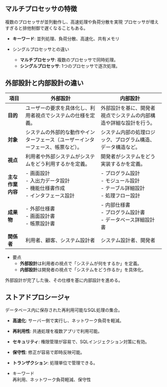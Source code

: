 ## マルチプロセッサの特徴
複数のプロセッサが並列動作し、高速処理や負荷分散を実現
プロセッサが増えすぎると排他制御で遅くなることもある。

- **キーワード**: 並列処理、負荷分散、高速化、共有メモリ

- シングルプロセッサとの違い
    - **マルチプロセッサ**: 複数のプロセッサで同時処理。
    - **シングルプロセッサ**: 1つのプロセッサで逐次処理。



## 外部設計と内部設計の違い

| **項目**          | **外部設計**                                                              | **内部設計**                                                             |
|-------------------|---------------------------------------------------------------------------|-------------------------------------------------------------------------|
| **目的**          | ユーザーの要求を具体化し、利用者視点でシステムの仕様を定義。               | 外部設計を基に、開発者視点でシステムの内部構造や詳細な設計を行う。        |
| **対象**          | システムの外部的な動作やインターフェース（ユーザーインターフェース、帳票など）。 | システム内部の処理ロジック、プログラム構造、データ構造など。             |
| **視点**          | 利用者や外部システムがシステムをどう利用するかを定義。                     | 開発者がシステムをどう実装するかを定義。                                 |
| **主な作業内容**  | - 画面設計<br>- 入出力データ設計<br>- 機能仕様書作成<br>- インタフェース設計 | - プログラム設計<br>- モジュール設計<br>- テーブル詳細設計<br>- 処理フロー設計 |
| **成果物**        | - 外部仕様書<br>- 画面設計書<br>- 帳票設計書                             | - 内部仕様書<br>- プログラム設計書<br>- データベース詳細設計書           |
| **関係者**        | 利用者、顧客、システム設計者                                              | システム設計者、開発者                                                   |

- 要点
    - **外部設計**は利用者の視点で「システムが何をするか」を定義。  
    - **内部設計**は開発者の視点で「システムをどう作るか」を具体化。

外部設計が完了した後、その仕様を基に内部設計を進める。


## ストアドプロシージャ 
データベース内に保存された再利用可能なSQL処理の集合。

- **高速化**: サーバー側で実行し、ネットワーク負荷を軽減。  
- **再利用性**: 共通処理を複数アプリで利用可能。  
- **セキュリティ**: 権限管理が容易で、SQLインジェクション対策に有効。  
- **保守性**: 修正が容易で即時反映可能。  
- **トランザクション**: 処理単位で管理できる。

- キーワード  
再利用、ネットワーク負荷軽減、保守性